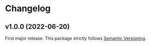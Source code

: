 
# Changelog

## v1.0.0 (2022-06-20)

First major release. This package strictly follows [Semantic Versioning](https://semver.org).
